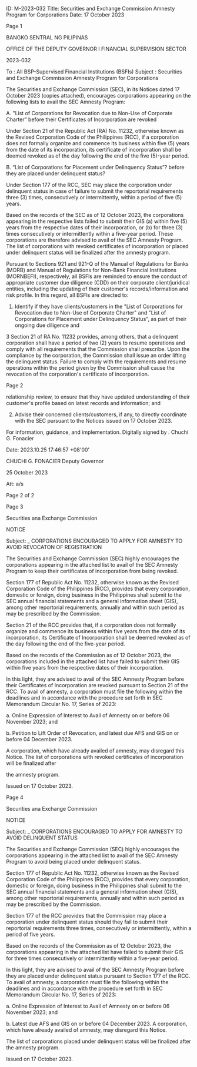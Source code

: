 ID: M-2023-032
Title: Securities and Exchange Commission Amnesty Program for Corporations
Date: 17 October 2023

Page 1

BANGKO SENTRAL NG PILIPINAS

OFFICE OF THE DEPUTY GOVERNOR I FINANCIAL SUPERVISION SECTOR

2023-032

To : All BSP-Supervised Financial Institutions (BSFIs) Subject : Securities and Exchange Commission Amnesty Program for Corporations

The Securities and Exchange Commission (SEC), in its Notices dated 17 October 2023 (copies attached), encourages corporations appearing on the following lists to avail the SEC Amnesty Program:

A. "List of Corporations for Revocation due to Non-Use of Corporate Charter” before their Certificates of Incorporation are revoked

Under Section 21 of the Republic Act (RA) No. 11232, otherwise known as the Revised Corporation Code of the Philippines (RCC), if a corporation does not formally organize and commence its business within five (5) years from the date of its incorporation, its certificate of incorporation shall be deemed revoked as of the day following the end of the five (5)-year period.

B. “List of Corporations for Placement under Delinquency Status”? before they are placed under delinquent status?

Under Section 177 of the RCC, SEC may place the corporation under delinquent status in case of failure to submit the reportorial requirements three (3) times, consecutively or intermittently, within a period of five (5) years.

Based on the records of the SEC as of 12 October 2023, the corporations appearing in the respective lists failed to submit their GIS (a) within five (5) years from the respective dates of their incorporation, or (b) for three (3) times consecutively or intermittently within a five-year period. These corporations are therefore advised to avail of the SEC Amnesty Program. The list of corporations with revoked certificates of incorporation or placed under delinquent status will be finalized after the amnesty program.

Pursuant to Sections 921 and 921-Q of the Manual of Regulations for Banks (MORB) and Manual of Regulations for Non-Bank Financial Institutions (MORNBEFI), respectively, all BSFls are reminded to ensure the conduct of appropriate customer due diligence (CDD) on their corporate client/juridical entities, including the updating of their customer's records/information and risk profile. In this regard, all BSFls are directed to:

1. Identify if they have clients/customers in the "List of Corporations for Revocation due to Non-Use of Corporate Charter" and "List of Corporations for Placement under Delinquency Status", as part of their ongoing due diligence and

3 Section 21 of RA No. 11232 provides, among others, that a delinquent corporation shall have a period of two (2) years to resume operations and comply with all requirements that the Commission shall prescribe. Upon the compliance by the corporation, the Commission shall issue an order lifting the delinquent status. Failure to comply with the requirements and resume operations within the period given by the Commission shall cause the revocation of the corporation's certificate of incorporation.

Page 2

relationship review, to ensure that they have updated understanding of their customer's profile based on latest records and information; and

2. Advise their concerned clients/customers, if any, to directly coordinate with the SEC pursuant to the Notices issued on 17 October 2023.

For information, guidance, and implementation. Digitally signed by . Chuchi G. Fonacier

Date: 2023.10.25 17:46:57 +08'00'

CHUCHI G. FONACIER Deputy Governor

25 October 2023

Att: a/s

Page 2 of 2

Page 3

Securities ana Exchange Commission

NOTICE

Subject: _ CORPORATIONS ENCOURAGED TO APPLY FOR AMNESTY TO AVOID REVOCATON OF REGISTRATION

The Securities and Exchange Commission (SEC) highly encourages the corporations appearing in the attached list to avail of the SEC Amnesty Program to keep their certificates of incorporation from being revoked.

Section 177 of Republic Act No. 11232, otherwise known as the Revised Corporation Code of the Philippines (RCC), provides that every corporation, domestic or foreign, doing business in the Philippines shall submit to the SEC annual financial statements and a general information sheet (GIS), among other reportorial requirements, annually and within such period as may be prescribed by the Commission.

Section 21 of the RCC provides that, if a corporation does not formally organize and commence its business within five years from the date of its incorporation, its Certificate of Incorporation shall be deemed revoked as of the day following the end of the five-year period.

Based on the records of the Commission as of 12 October 2023, the corporations included in the attached list have failed to submit their GIS within five years from the respective dates of their incorporation.

In this light, they are advised to avail of the SEC Amnesty Program before their Certificates of Incorporation are revoked pursuant to Section 21 of the RCC. To avail of amnesty, a corporation must file the following within the deadlines and in accordance with the procedure set forth in SEC Memorandum Circular No. 17, Series of 2023:

a. Online Expression of Interest to Avail of Amnesty on or before 06 November 2023; and

b. Petition to Lift Order of Revocation, and latest due AFS and GIS on or before 04 December 2023.

A corporation, which have already availed of amnesty, may disregard this Notice. The list of corporations with revoked certificates of incorporation will be finalized after

the amnesty program.

Issued on 17 October 2023.

Page 4

Securities ana Exchange Commission

NOTICE

Subject: _ CORPORATIONS ENCOURAGED TO APPLY FOR AMNESTY TO AVOID DELINQUENT STATUS

The Securities and Exchange Commission (SEC) highly encourages the corporations appearing in the attached list to avail of the SEC Amnesty Program to avoid being placed under delinquent status.

Section 177 of Republic Act No. 11232, otherwise known as the Revised Corporation Code of the Philippines (RCC), provides that every corporation, domestic or foreign, doing business in the Philippines shall submit to the SEC annual financial statements and a general information sheet (GIS), among other reportorial requirements, annually and within such period as may be prescribed by the Commission.

Section 177 of the RCC provides that the Commission may place a corporation under delinquent status should they fail to submit their reportorial requirements three times, consecutively or intermittently, within a period of five years.

Based on the records of the Commission as of 12 October 2023, the corporations appearing in the attached list have failed to submit their GIS for three times consecutively or intermittently within a five-year period.

In this light, they are advised to avail of the SEC Amnesty Program before they are placed under delinquent status pursuant to Section 177 of the RCC. To avail of amnesty, a corporation must file the following within the deadlines and in accordance with the procedure set forth in SEC Memorandum Circular No. 17, Series of 2023:

a. Online Expression of Interest to Avail of Amnesty on or before 06 November 2023; and

b. Latest due AFS and GIS on or before 04 December 2023. A corporation, which have already availed of amnesty, may disregard this Notice.

The list of corporations placed under delinquent status will be finalized after the amnesty program.

Issued on 17 October 2023.